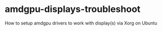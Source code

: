 # amdgpu-displays-troubleshoot
How to setup amdgpu drivers to work with display(s) via Xorg on Ubuntu
